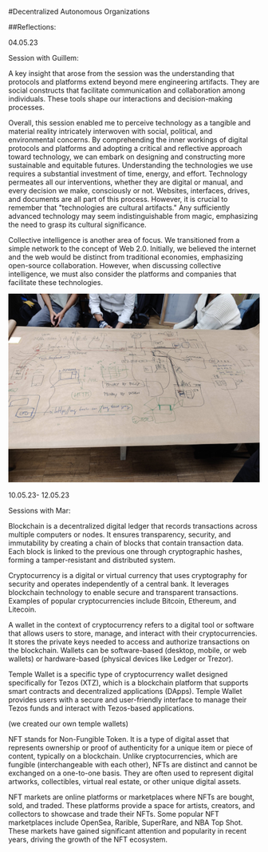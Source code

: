 #Decentralized Autonomous Organizations

##Reflections:

04.05.23 

Session with Guillem:

A key insight that arose from the session was the understanding that protocols and platforms extend beyond mere engineering artifacts. They are social constructs that facilitate communication and collaboration among individuals. These tools shape our interactions and decision-making processes.

Overall, this session enabled me to perceive technology as a tangible and material reality intricately interwoven with social, political, and environmental concerns. By comprehending the inner workings of digital protocols and platforms and adopting a critical and reflective approach toward technology, we can embark on designing and constructing more sustainable and equitable futures.
Understanding the technologies we use requires a substantial investment of time, energy, and effort. Technology permeates all our interventions, whether they are digital or manual, and every decision we make, consciously or not. Websites, interfaces, drives, and documents are all part of this process. However, it is crucial to remember that "technologies are cultural artifacts." Any sufficiently advanced technology may seem indistinguishable from magic, emphasizing the need to grasp its cultural significance.


Collective intelligence is another area of focus. We transitioned from a simple network to the concept of Web 2.0. Initially, we believed the internet and the web would be distinct from traditional economies, emphasizing open-source collaboration. However, when discussing collective intelligence, we must also consider the platforms and companies that facilitate these technologies.

![](../images/Term3/DOA.jpg)

10.05.23- 12.05.23

Sessions with Mar:


Blockchain is a decentralized digital ledger that records transactions across multiple computers or nodes. It ensures transparency, security, and immutability by creating a chain of blocks that contain transaction data. Each block is linked to the previous one through cryptographic hashes, forming a tamper-resistant and distributed system.

Cryptocurrency is a digital or virtual currency that uses cryptography for security and operates independently of a central bank. It leverages blockchain technology to enable secure and transparent transactions. Examples of popular cryptocurrencies include Bitcoin, Ethereum, and Litecoin.

A wallet in the context of cryptocurrency refers to a digital tool or software that allows users to store, manage, and interact with their cryptocurrencies. It stores the private keys needed to access and authorize transactions on the blockchain. Wallets can be software-based (desktop, mobile, or web wallets) or hardware-based (physical devices like Ledger or Trezor).

Temple Wallet is a specific type of cryptocurrency wallet designed specifically for Tezos (XTZ), which is a blockchain platform that supports smart contracts and decentralized applications (DApps). Temple Wallet provides users with a secure and user-friendly interface to manage their Tezos funds and interact with Tezos-based applications.

(we created our own temple wallets) 


NFT stands for Non-Fungible Token. It is a type of digital asset that represents ownership or proof of authenticity for a unique item or piece of content, typically on a blockchain. Unlike cryptocurrencies, which are fungible (interchangeable with each other), NFTs are distinct and cannot be exchanged on a one-to-one basis. They are often used to represent digital artworks, collectibles, virtual real estate, or other unique digital assets.

NFT markets are online platforms or marketplaces where NFTs are bought, sold, and traded. These platforms provide a space for artists, creators, and collectors to showcase and trade their NFTs. Some popular NFT marketplaces include OpenSea, Rarible, SuperRare, and NBA Top Shot. These markets have gained significant attention and popularity in recent years, driving the growth of the NFT ecosystem.

